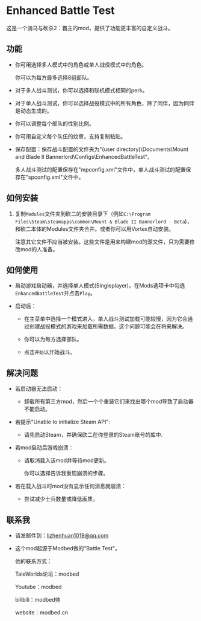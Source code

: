 # Enhanced Battle Test

这是一个骑马与砍杀2：霸主的mod，提供了功能更丰富的自定义战斗。

## 功能
- 你可用选择多人模式中的角色或单人战役模式中的角色。

  你可以为每方最多选择8组部队。

- 对于多人战斗测试，你可以选择和联机模式相同的perk。

- 对于单人战斗测试，你可以选择战役模式中的所有角色，除了同伴，因为同伴是动态生成的。

- 你可以调整每个部队的性别比例。

- 你可用自定义每个队伍的纹章，支持复制粘贴。

- 保存配置：保存战斗配置的文件夹为"(user directory)\Documents\Mount and Blade II Bannerlord\Configs\EnhancedBattleTest\"。

  多人战斗测试的配置保存在"mpconfig.xml"文件中，单人战斗测试的配置保存在"spconfig.xml"文件中。

## 如何安装
1. 复制`Modules`文件夹到砍二的安装目录下（例如`C:\Program Files\Steam\steamapps\common\Mount & Blade II Bannerlord - Beta`)，和砍二本体的Modules文件夹合并。或者你可以用Vortex自动安装。

   注意其它文件不应当被安装。这些文件是用来构建mod的源文件，只为需要修改mod的人准备。

## 如何使用
- 启动游戏启动器，并选择单人模式(Singleplayer)。在Mods选项卡中勾选`EnhancedBattleTest`并点击`Play`。

- 启动后：

  - 在主菜单中选择一个模式进入。单人战斗测试加载可能较慢，因为它会通过创建战役模式的游戏来加载所需数据。这个问题可能会在将来解决。

  - 你可以为每方选择部队。

  - 点击`开始`以开始战斗。


## 解决问题
- 若启动器无法启动：

  - 卸载所有第三方mod，然后一个个重装它们来找出哪个mod导致了启动器不能启动。

- 若提示"Unable to initialize Steam API":

  - 请先启动Steam，并确保砍二在你登录的Steam账号的库中.

- 若mod启动后游戏崩溃：

  - 请取消载入该mod并等待mod更新。

    你可以选择告诉我重现崩溃的步骤。

- 若在载入战斗时mod没有显示任何消息就崩溃：

  - 尝试减少士兵数量或降低画质。


## 联系我
* 请发邮件到：lizhenhuan1019@qq.com

* 这个mod起源于Modbed做的"Battle Test"。

  他的联系方式：

  TaleWorlds论坛：modbed

  Youtube：modbed

  bilibili：modbed帅

  website：modbed.cn
